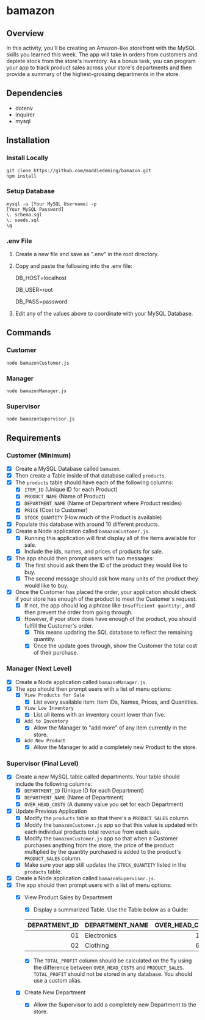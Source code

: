 # bamazon
## Overview
In this activity, you'll be creating an Amazon-like storefront with the MySQL skills you learned this week. The app will take in orders from customers and deplete stock from the store's inventory. As a bonus task, you can program your app to track product sales across your store's departments and then provide a summary of the highest-grossing departments in the store.
## Dependencies
* dotenv
* inquirer
* mysql
## Installation
### Install Locally
```
git clone https://github.com/maddiedeming/bamazon.git
npm install
```
### Setup Database
```
mysql -u [Your MySQL Username] -p
[Your MySQL Password]
\. schema.sql
\. seeds.sql
\q
```
### .env File
1. Create a new file and save as ".env" in the root directory.
2. Copy and paste the following into the .env file:

    DB_HOST=localhost

    DB_USER=root

    DB_PASS=password
3. Edit any of the values above to coordinate with your MySQL Database.
## Commands
### Customer
```
node bamazonCustomer.js
```
### Manager
```
node bamazonManager.js
```
### Supervisor
```
node bamazonSupervisor.js
```
## Requirements
### Customer (Minimum)
- [x] Create a MySQL Database called `bamazon`.
- [x] Then create a Table inside of that database called `products`.
- [x] The `products` table should have each of the following columns:
  - [x] `ITEM_ID` (Unique ID for each Product)
  - [x] `PRODUCT_NAME` (Name of Product)
  - [x] `DEPARTMENT_NAME` (Name of Department where Product resides)
  - [x] `PRICE` (Cost to Customer)
  - [x] `STOCK_QUANTITY` (How much of the Product is available)
- [x] Populate this database with around 10 different products.
- [x] Create a Node application called `bamazonCustomer.js`. 
  - [x] Running this application will first display all of the items available for sale. 
  - [x] Include the ids, names, and prices of products for sale.
- [x] The app should then prompt users with two messages:
  - [x] The first should ask them the ID of the product they would like to buy.
  - [x] The second message should ask how many units of the product they would like to buy.
- [x] Once the Customer has placed the order, your application should check if your store has enough of the product to meet the Customer's request.
  - [x] If not, the app should log a phrase like `Insufficient quantity!`, and then prevent the order from going through.
  - [x] However, if your store does have enough of the product, you should fulfill the Customer's order.
    - [x] This means updating the SQL database to reflect the remaining quantity.
    - [x] Once the update goes through, show the Customer the total cost of their purchase.
### Manager (Next Level)
- [x] Create a Node application called `bamazonManager.js`.
- [x] The app should then prompt users with a list of menu options:
  - [x] `View Products for Sale`
    - [x] List every available item: Item IDs, Names, Prices, and Quantities.
  - [x] `View Low Inventory`
    - [x] List all items with an inventory count lower than five.
  - [x] `Add to Inventory`
    - [x] Allow the Manager to "add more" of any item currently in the store.
  - [x] `Add New Product`
    - [x] Allow the Manager to add a completely new Product to the store.
### Supervisor (Final Level)
- [x] Create a new MySQL table called departments. Your table should include the following columns:
  - [x] `DEPARTMENT_ID` (Unique ID for each Department)
  - [x] `DEPARTMENT_NAME` (Name of Department)
  - [x] `OVER_HEAD_COSTS` (A dummy value you set for each Department)
- [x] Update Previous Application
  - [x] Modify the `products` table so that there's a `PRODUCT_SALES` column.
  - [x] Modify the `bamazonCustomer.js` app so that this value is updated with each individual products total revenue from each sale.
  - [x] Modify the `bamazonCustomer.js` app so that when a Customer purchases anything from the store, the price of the product multiplied by the quantity purchased is added to the product's `PRODUCT_SALES` column.
  - [x] Make sure your app still updates the `STOCK_QUANTITY` listed in the `products` table.
- [x] Create a Node application called `bamazonSupervisor.js`. 
- [x] The app should then prompt users with a list of menu options:
  - [x] View Product Sales by Department
    - [x] Display a summarized Table. Use the Table below as a Guide:

    | DEPARTMENT_ID   | DEPARTMENT_NAME   | OVER_HEAD_COSTS   | PRODUCT_SALES   | TOTAL_PROFIT   |
    | --------------: | ----------------- | -----------------:| --------------: | --------------:|
    | 01              | Electronics       | 10000             | 20000           | 10000          |
    | 02              | Clothing          | 60000             | 100000          | 40000          |

    - [x] The `TOTAL_PROFIT` column should be calculated on the fly using the difference between `OVER_HEAD_COSTS` and `PRODUCT_SALES`. `TOTAL_PROFIT` should not be stored in any database. You should use a custom alias.
  - [x] Create New Department
      - [x] Allow the Supervisor to add a completely new Department to the store.
